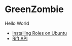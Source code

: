 # GreenZombie

Hello World

* [Installing Roles on Ubuntu](ubuntu_server_admin.md)
* [Rift API](rift_api_dump.md)
